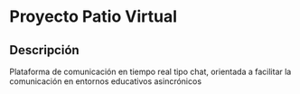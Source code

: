 # Proyecto Patio Virtual

## Descripción
 Plataforma de comunicación en tiempo real tipo chat, orientada a facilitar la comunicación en entornos educativos asincrónicos

